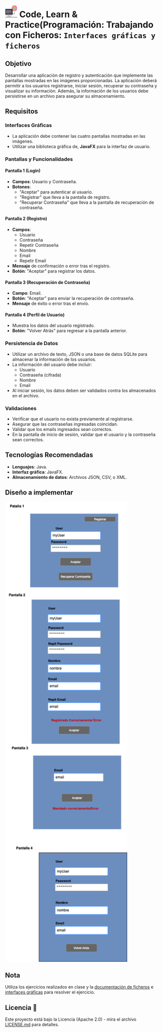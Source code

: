 # <img src=../../../../../../images/computer.png width="40"> Code, Learn & Practice(Programación: Trabajando con Ficheros: `Interfaces gráficas y ficheros`

## Objetivo

Desarrollar una aplicación de registro y autenticación que implemente las pantallas mostradas en las imágenes proporcionadas. La aplicación deberá permitir a los usuarios registrarse, iniciar sesión, recuperar su contraseña y visualizar su información. Además, la información de los usuarios debe persistirse en un archivo para asegurar su almacenamiento.

## Requisitos

### Interfaces Gráficas

- La aplicación debe contener las cuatro pantallas mostradas en las imágenes.
- Utilizar una biblioteca gráfica de, **JavaFX** para la interfaz de usuario.

### Pantallas y Funcionalidades

#### Pantalla 1 (Login)

- **Campos**: Usuario y Contraseña.
- **Botones**:
  - "Aceptar" para autenticar al usuario.
  - "Registrar" que lleva a la pantalla de registro.
  - "Recuperar Contraseña" que lleva a la pantalla de recuperación de contraseña.

#### Pantalla 2 (Registro)

- **Campos**:
  - Usuario
  - Contraseña
  - Repetir Contraseña
  - Nombre
  - Email
  - Repetir Email
- **Mensaje** de confirmación o error tras el registro.
- **Botón**: "Aceptar" para registrar los datos.

#### Pantalla 3 (Recuperación de Contraseña)

- **Campo**: Email.
- **Botón**: "Aceptar" para enviar la recuperación de contraseña.
- **Mensaje** de éxito o error tras el envío.

#### Pantalla 4 (Perfil de Usuario)

- Muestra los datos del usuario registrado.
- **Botón**: "Volver Atrás" para regresar a la pantalla anterior.

### Persistencia de Datos

- Utilizar un archivo de texto, JSON o una base de datos SQLite para almacenar la información de los usuarios.
- La información del usuario debe incluir:
  - Usuario
  - Contraseña (cifrada)
  - Nombre
  - Email
- Al iniciar sesión, los datos deben ser validados contra los almacenados en el archivo.

### Validaciones

- Verificar que el usuario no exista previamente al registrarse.
- Asegurar que las contraseñas ingresadas coincidan.
- Validar que los emails ingresados sean correctos.
- En la pantalla de inicio de sesión, validar que el usuario y la contraseña sean correctos.

## Tecnologías Recomendadas

- **Lenguajes**: Java.
- **Interfaz gráfica**: JavaFX.
- **Almacenamiento de datos**: Archivos JSON, CSV, o XML.

## Diseño a implementar

<img src=images/mock-pantallas.drawio.png width="400">

## Nota

Utiliza los ejercicios realizados en clase y la [documentación de ficheros](https://github.com/jpexposito/code-learn/blob/main/primero/pro/unidades/unidad-4/MANEJO-FICHEROS-JAVA.md) e [interfaces gráficas](https://github.com/jpexposito/code-learn/tree/main/primero/pro/unidades/unidad-5) para resolver el ejercicio.

## Licencia 📄

Este proyecto está bajo la Licencia (Apache 2.0) - mira el archivo [LICENSE.md]([../../../LICENSE.md](https://github.com/jpexposito/code-learn-practice/blob/main/LICENSE)) para detalles.
